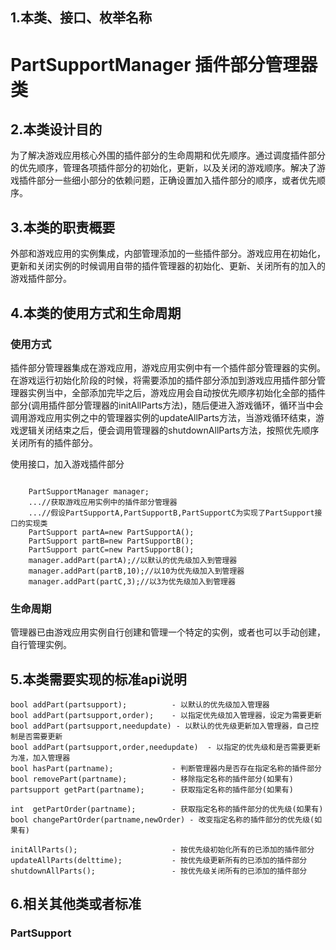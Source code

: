 ## 1.本类、接口、枚举名称
# PartSupportManager 插件部分管理器类  

## 2.本类设计目的
为了解决游戏应用核心外围的插件部分的生命周期和优先顺序。通过调度插件部分的优先顺序，管理各项插件部分的初始化，更新，以及关闭的游戏顺序。解决了游戏插件部分一些细小部分的依赖问题，正确设置加入插件部分的顺序，或者优先顺序。  

## 3.本类的职责概要
外部和游戏应用的实例集成，内部管理添加的一些插件部分。游戏应用在初始化，更新和关闭实例的时候调用自带的插件管理器的初始化、更新、关闭所有的加入的游戏插件部分。  

## 4.本类的使用方式和生命周期
### 使用方式
插件部分管理器集成在游戏应用，游戏应用实例中有一个插件部分管理器的实例。在游戏运行初始化阶段的时候，将需要添加的插件部分添加到游戏应用插件部分管理器实例当中，全部添加完毕之后，游戏应用会自动按优先顺序初始化全部的插件部分(调用插件部分管理器的initAllParts方法)，随后便进入游戏循环，循环当中会调用游戏应用实例之中的管理器实例的updateAllParts方法，当游戏循环结束，游戏逻辑关闭结束之后，便会调用管理器的shutdownAllParts方法，按照优先顺序关闭所有的插件部分。  

使用接口，加入游戏插件部分  
```
	
	PartSupportManager manager;
	...//获取游戏应用实例中的插件部分管理器
	...//假设PartSupportA,PartSupportB,PartSupportC为实现了PartSupport接口的实现类
	PartSupport partA=new PartSupportA();
	PartSupport partB=new PartSupportB();
	PartSupport partC=new PartSupportB();
	manager.addPart(partA);//以默认的优先级加入到管理器
	manager.addPart(partB,10);//以10为优先级加入到管理器
	manager.addPart(partC,3);//以3为优先级加入到管理器
```

### 生命周期
管理器已由游戏应用实例自行创建和管理一个特定的实例，或者也可以手动创建，自行管理实例。

## 5.本类需要实现的标准api说明

	bool addPart(partsupport);			- 以默认的优先级加入管理器
	bool addPart(partsupport,order);	- 以指定优先级加入管理器，设定为需要更新
	bool addPart(partsupport,needupdate) - 以默认的优先级更新加入管理器，自己控制是否需要更新
	bool addPart(partsupport,order,needupdate)	- 以指定的优先级和是否需要更新为准，加入管理器
	bool hasPart(partname);				- 判断管理器内是否存在指定名称的插件部分
	bool removePart(partname);			- 移除指定名称的插件部分(如果有)
	partsupport getPart(partname);		- 获取指定名称的插件部分(如果有)

	int  getPartOrder(partname);		- 获取指定名称的插件部分的优先级(如果有)
	bool changePartOrder(partname,newOrder) - 改变指定名称的插件部分的优先级(如果有)

	initAllParts();						- 按优先级初始化所有的已添加的插件部分
	updateAllParts(delttime);		    - 按优先级更新所有的已添加的插件部分
	shutdownAllParts();					- 按优先级关闭所有的已添加的插件部分

## 6.相关其他类或者标准
### PartSupport